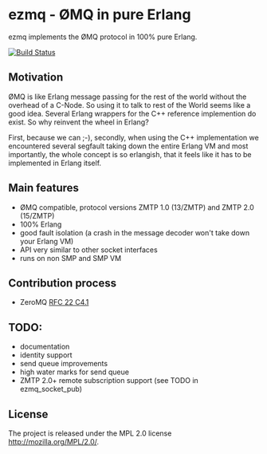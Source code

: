 ezmq - ØMQ in pure Erlang
============================


ezmq implements the ØMQ protocol in 100% pure Erlang.

[![Build Status](https://travis-ci.org/zeromq/ezmq.png?branch=master)](https://travis-ci.org/zeromq/ezmq)

Motivation
----------

ØMQ is like Erlang message passing for the rest of the world without the
overhead of a C-Node. So using it to talk to rest of the World seems like
a good idea. Several Erlang wrappers for the C++ reference implemention do
exist. So why reinvent the wheel in Erlang?

First, because we can ;-), secondly, when using the C++ implementation we
encountered several segfault taking down the entire Erlang VM and most
importantly, the whole concept is so erlangish, that it feels like it has
to be implemented in Erlang itself.

Main features
-------------

* ØMQ compatible, protocol versions ZMTP 1.0 (13/ZMTP) and ZMTP 2.0 (15/ZMTP)
* 100% Erlang
* good fault isolation (a crash in the message decoder won't take down
  your Erlang VM)
* API very similar to other socket interfaces
* runs on non SMP and SMP VM

Contribution process
--------------------

* ZeroMQ [RFC 22 C4.1](http://rfc.zeromq.org/spec:22)

TODO:
-----

* documentation
* identity support
* send queue improvements
* high water marks for send queue
* ZMTP 2.0+ remote subscription support (see TODO in ezmq_socket_pub)

License
-------

The project is released under the MPL 2.0 license
http://mozilla.org/MPL/2.0/.
